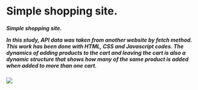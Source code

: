 <h1>Simple shopping site.</h1>

<h5>Simple shopping site.

In this study, API data was taken from another website by fetch method.
This work has been done with HTML, CSS and Javascript codes.
The dynamics of adding products to the cart and leaving the cart is also a dynamic structure that shows how many of the same product is added when added to more than one cart.</h5>

![](ekran.gif)
